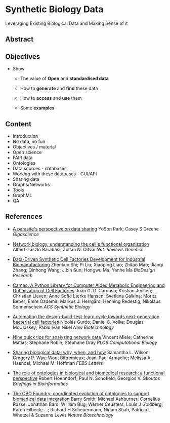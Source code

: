 # Synthetic Biology Data 

Leveraging Existing Biological Data and Making Sense of it

## Abstract

## Objectives

- Show

  - The value of **Open** and **standardised data**

  - How to **generate** and **find** these data

  - How to **access** and **use** them

  - Some **examples**

## Content

- Introduction
- No data, no fun
- Objectives / material
- Open science
- FAIR data
- Ontologies
- Data sources - databases
- Working with these databases - GUI/API
- Sharing data
- Graphs/Networks
- Tools
- GraphML
- QA


## References

- [A parasite's perspective on data sharing](https://www.ncbi.nlm.nih.gov/pmc/articles/PMC6258825/) YoSon Park; Casey S Greene *Gigascience*
  
- [Network biology: understanding the cell's functional organization](https://www.nature.com/articles/nrg1272) Albert-László Barabási; Zoltán N. Oltvai *Nat. Reviews Genetics*

- [Data-Driven Synthetic Cell Factories Development for Industrial Biomanufacturing](https://spj.science.org/doi/10.34133/2022/9898461) Zhenkun Shi; Pi Liu; Xiaoping Liao; Zhitao Mao; Jianqi Zhang; Qinhong Wang; Jibin Sun; Hongwu Ma; Yanhe Ma *BioDesign Research*

- [Cameo: A Python Library for Computer Aided Metabolic Engineering and Optimization of Cell Factories](https://pubs.acs.org/doi/10.1021/acssynbio.7b00423) João G. R. Cardoso; Kristian Jensen; Christian Lieven; Anne Sofie Lærke Hansen; Svetlana Galkina; Moritz Beber; Emre Özdemir; Markus J. Herrgård; Henning Redestig; Nikolaus Sonnenschein *ACS Synthetic Biology*

- [Automating the design-build-test-learn cycle towards next-generation bacterial cell factories](https://www.sciencedirect.com/science/article/pii/S187167842300002X) Nicolás Gurdo; Daniel C. Volke; Douglas McCloskey; Pablo Iván Nikel *New Biotechnology*

- [Nine quick tips for analyzing network data](https://journals.plos.org/ploscompbiol/article?id=10.1371/journal.pcbi.1007434) Vincent Miele; Catherine Matias; Stéphane Robin; Stéphane Dray *PLOS Computational Biology*

- [Sharing biological data: why, when, and how](https://febs.onlinelibrary.wiley.com/doi/10.1002/1873-3468.14067) Samantha L. Wilson; Gregory P. Way; Wout Bittremieux; Jean-Paul Armache; Melissa A. Haendel; Michael M. Hoffman *FEBS Letters*

- [The role of ontologies in biological and biomedical research: a functional perspective](https://academic.oup.com/bib/article/16/6/1069/226068?login=false) Robert Hoehndorf; Paul N. Schofield; Georgios V. Gkoutos *Briefings in Bioinformatics*

- [The OBO Foundry: coordinated evolution of ontologies to support biomedical data integration](https://www.nature.com/articles/nbt1346) Barry Smith; Michael Ashburner; Cornelius Rosse; Jonathan Bard; William Bug; Werner Ceusters; Louis J Goldberg; Karen Eilbeck; ...; Richard H Scheuermann, Nigam Shah, Patricia L Whetzel & Suzanna Lewis *Nature Biotechnology*

